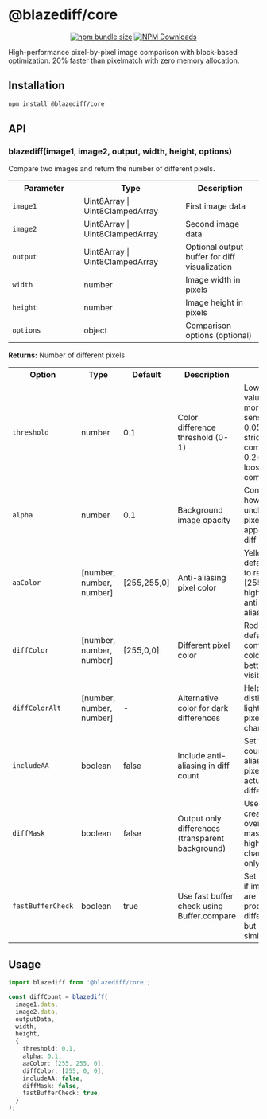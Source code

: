 # @blazediff/core

<div align="center">

[![npm bundle size](https://img.shields.io/bundlephobia/min/%40blazediff%2Fcore)](https://www.npmjs.com/package/@blazediff/core)
[![NPM Downloads](https://img.shields.io/npm/dy/%40blazediff%2Fcore)](https://www.npmjs.com/package/@blazediff/core)

</div>

High-performance pixel-by-pixel image comparison with block-based optimization. 20% faster than pixelmatch with zero memory allocation.

## Installation

```bash
npm install @blazediff/core
```

## API

### blazediff(image1, image2, output, width, height, options)

Compare two images and return the number of different pixels.

<table>
  <tr>
    <th width="500">Parameter</th>
    <th width="500">Type</th>
    <th width="500">Description</th>
  </tr>
  <tr>
    <td><code>image1</code></td>
    <td>Uint8Array | Uint8ClampedArray</td>
    <td>First image data</td>
  </tr>
  <tr>
    <td><code>image2</code></td>
    <td>Uint8Array | Uint8ClampedArray</td>
    <td>Second image data</td>
  </tr>
  <tr>
    <td><code>output</code></td>
    <td>Uint8Array | Uint8ClampedArray</td>
    <td>Optional output buffer for diff visualization</td>
  </tr>
  <tr>
    <td><code>width</code></td>
    <td>number</td>
    <td>Image width in pixels</td>
  </tr>
  <tr>
    <td><code>height</code></td>
    <td>number</td>
    <td>Image height in pixels</td>
  </tr>
  <tr>
    <td><code>options</code></td>
    <td>object</td>
    <td>Comparison options (optional)</td>
  </tr>
</table>

<strong>Returns:</strong> Number of different pixels

<table>
  <tr>
    <th width="500">Option</th>
    <th width="500">Type</th>
    <th width="500">Default</th>
    <th width="500">Description</th>
    <th width="500">Hint</th>
  </tr>
  <tr>
    <td><code>threshold</code></td>
    <td>number</td>
    <td>0.1</td>
    <td>Color difference threshold (0-1)</td>
    <td>Lower values = more sensitive. 0.05 for strict comparison, 0.2+ for loose comparison</td>
  </tr>
  <tr>
    <td><code>alpha</code></td>
    <td>number</td>
    <td>0.1</td>
    <td>Background image opacity</td>
    <td>Controls how faded unchanged pixels appear in diff output</td>
  </tr>
  <tr>
    <td><code>aaColor</code></td>
    <td>[number, number, number]</td>
    <td>[255,255,0]</td>
    <td>Anti-aliasing pixel color</td>
    <td>Yellow by default. Set to red [255,0,0] to highlight anti-aliasing</td>
  </tr>
  <tr>
    <td><code>diffColor</code></td>
    <td>[number, number, number]</td>
    <td>[255,0,0]</td>
    <td>Different pixel color</td>
    <td>Red by default. Use contrasting colors for better visibility</td>
  </tr>
  <tr>
    <td><code>diffColorAlt</code></td>
    <td>[number, number, number]</td>
    <td>-</td>
    <td>Alternative color for dark differences</td>
    <td>Helps distinguish light vs dark pixel changes</td>
  </tr>
  <tr>
    <td><code>includeAA</code></td>
    <td>boolean</td>
    <td>false</td>
    <td>Include anti-aliasing in diff count</td>
    <td>Set true to count anti-aliasing pixels as actual differences</td>
  </tr>
  <tr>
    <td><code>diffMask</code></td>
    <td>boolean</td>
    <td>false</td>
    <td>Output only differences (transparent background)</td>
    <td>Useful for creating overlay masks or highlighting changes only</td>
  </tr>
  <tr>
    <td><code>fastBufferCheck</code></td>
    <td>boolean</td>
    <td>true</td>
    <td>Use fast buffer check using Buffer.compare</td>
    <td>Set to false if images are processed differently, but look similiar</td>
  </tr>
</table>

## Usage

```typescript
import blazediff from '@blazediff/core';

const diffCount = blazediff(
  image1.data,
  image2.data,
  outputData,
  width,
  height,
  {
    threshold: 0.1,
    alpha: 0.1,
    aaColor: [255, 255, 0],
    diffColor: [255, 0, 0],
    includeAA: false,
    diffMask: false,
    fastBufferCheck: true,
  }
);
```
